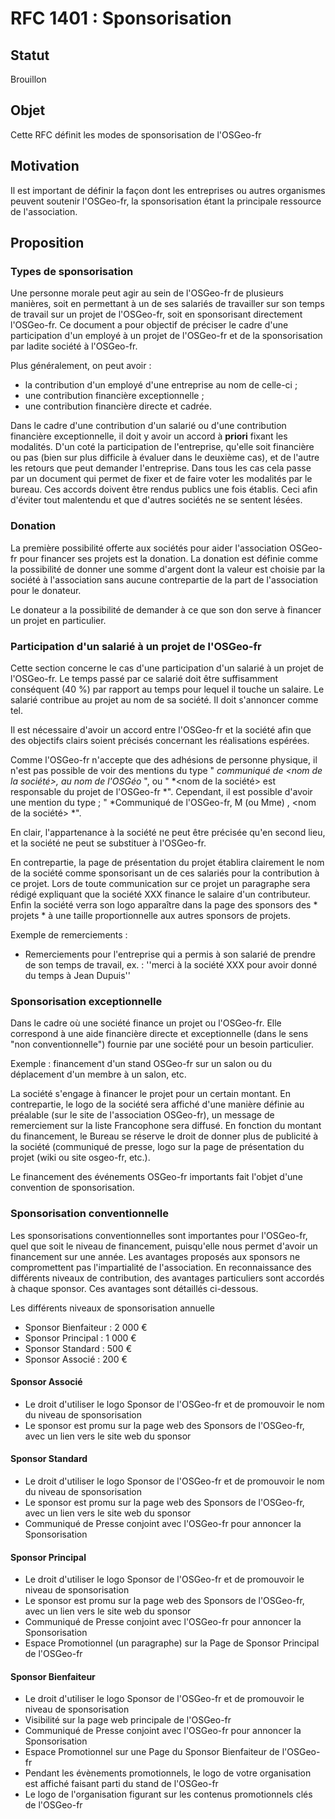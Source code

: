RFC 1401 : Sponsorisation
=========================

## Statut

Brouillon

## Objet

Cette RFC définit les modes de sponsorisation de l'OSGeo-fr

## Motivation

Il est important de définir la façon dont les entreprises ou autres organismes peuvent soutenir l'OSGeo-fr, la sponsorisation étant la principale ressource de l'association.

## Proposition

### Types de sponsorisation

Une personne morale peut agir au sein de l'OSGeo-fr de plusieurs manières, soit en permettant à un de ses salariés de travailler sur son temps de travail sur un projet de l'OSGeo-fr, soit en sponsorisant directement l'OSGeo-fr. Ce document a pour objectif de préciser le cadre d'une participation d'un employé à un projet de l'OSGeo-fr et de la sponsorisation par ladite société à l'OSGeo-fr.

Plus généralement, on peut avoir :
* la contribution d'un employé d'une entreprise au nom de celle-ci ;
* une contribution financière exceptionnelle ;
* une contribution financière directe et cadrée.

Dans le cadre d'une contribution d'un salarié ou d'une contribution financière exceptionnelle, il doit y avoir un accord à **priori** fixant les modalités. D'un coté la participation de l'entreprise, qu'elle soit financière ou pas (bien sur plus difficile à évaluer dans le deuxième cas), et de l'autre les retours que peut demander l'entreprise. Dans tous les cas cela passe par un document qui permet de fixer et de faire voter les modalités par le bureau. Ces accords doivent être rendus publics une fois établis. Ceci afin d'éviter tout malentendu et que d'autres sociétés ne se sentent lésées.

### Donation

La première possibilité offerte aux sociétés pour aider l'association OSGeo-fr pour financer ses projets est la donation. La donation est définie comme la possibilité de donner une somme d'argent dont la valeur est choisie par la société à l'association sans aucune contrepartie de la part de l'association pour le donateur.

Le donateur a la possibilité de demander à ce que son don serve à financer un projet en particulier.

### Participation d'un salarié à un projet de l'OSGeo-fr

Cette section concerne le cas d'une participation d'un salarié à un projet de l'OSGeo-fr. Le temps passé par ce salarié doit être suffisamment conséquent (40 %) par rapport au temps pour lequel il touche un salaire. Le salarié contribue au projet au nom de sa société. Il doit s'annoncer comme tel.

Il est nécessaire d'avoir un accord entre l'OSGeo-fr et la société afin que des objectifs clairs soient précisés concernant les réalisations espérées.

Comme l'OSGeo-fr n'accepte que des adhésions de personne physique, il n'est pas possible de voir des mentions du type " *communiqué de <nom de la société>, au nom de l'OSGéo* ", ou " *<nom de la société> est responsable du projet <nom du projet> de l'OSGeo-fr *". Cependant, il est possible d'avoir une mention du type ; " *Communiqué de l'OSGeo-fr, M (ou Mme) <nom de la personne>, <nom de la société> *".

En clair, l'appartenance à la société ne peut être précisée qu'en second lieu, et la société ne peut se substituer à l'OSGeo-fr.

En contrepartie, la page de présentation du projet établira clairement le nom de la société comme sponsorisant un de ces salariés pour la contribution à ce projet. Lors de toute communication sur ce projet un paragraphe sera rédigé expliquant que la société XXX finance le salaire d'un contributeur. Enfin la société verra son logo apparaître dans la page des sponsors des * projets * à une taille proportionnelle aux autres sponsors de projets.

Exemple de remerciements :
  * Remerciements pour l'entreprise qui a permis à son salarié de prendre de son temps de travail, ex. : ''merci à la société XXX pour avoir donné du temps à Jean Dupuis''

### Sponsorisation exceptionnelle

Dans le cadre où une société finance un projet ou l'OSGeo-fr. Elle correspond à une aide financière directe et exceptionnelle (dans le sens "non conventionnelle") fournie par une société pour un besoin particulier. 

Exemple : financement d'un stand OSGeo-fr sur un salon ou du déplacement d'un membre à un salon, etc.

La société s'engage à financer le projet pour un certain montant. En contrepartie, le logo de la société sera affiché d'une manière définie au préalable (sur le site de l'association OSGeo-fr), un message de remerciement sur la liste Francophone sera diffusé. En fonction du montant du financement, le Bureau se réserve le droit de donner plus de publicité à la société (communiqué de presse, logo sur la page de présentation du projet (wiki ou site osgeo-fr, etc.).

Le financement des événements OSGeo-fr importants fait l'objet d'une convention de sponsorisation.

### Sponsorisation conventionnelle

Les sponsorisations conventionnelles sont importantes pour l'OSGeo-fr, quel que soit le niveau de financement, puisqu'elle nous permet d'avoir un financement sur une année. Les avantages proposés aux sponsors ne compromettent pas l'impartialité de l'association. En reconnaissance des différents niveaux de contribution, des avantages particuliers sont accordés à chaque sponsor. Ces avantages sont détaillés ci-dessous.


Les différents niveaux de sponsorisation annuelle
* Sponsor Bienfaiteur :	2 000 €
* Sponsor Principal : 1 000 €
* Sponsor Standard : 500 €
* Sponsor Associé :	200 €

#### Sponsor Associé

* Le droit d'utiliser le logo Sponsor de l'OSGeo-fr et de promouvoir le nom du niveau de sponsorisation
* Le sponsor est promu sur la page web des Sponsors de l'OSGeo-fr, avec un lien vers le site web du sponsor 

#### Sponsor Standard

* Le droit d'utiliser le logo Sponsor de l'OSGeo-fr et de promouvoir le nom du niveau de sponsorisation
* Le sponsor est promu sur la page web des Sponsors de l'OSGeo-fr, avec un lien vers le site web du sponsor
* Communiqué de Presse conjoint avec l'OSGeo-fr pour annoncer la Sponsorisation

#### Sponsor Principal

* Le droit d'utiliser le logo Sponsor de l'OSGeo-fr et de promouvoir le niveau de sponsorisation
* Le sponsor est promu sur la page web des Sponsors de l'OSGeo-fr, avec un lien vers le site web du sponsor
* Communiqué de Presse conjoint avec l'OSGeo-fr pour annoncer la Sponsorisation
* Espace Promotionnel (un paragraphe) sur la Page de Sponsor Principal de l'OSGeo-fr

#### Sponsor Bienfaiteur

* Le droit d'utiliser le logo Sponsor de l'OSGeo-fr et de promouvoir le niveau de sponsorisation
* Visibilité sur la page web principale de l'OSGeo-fr
* Communiqué de Presse conjoint avec l'OSGeo-fr pour annoncer la Sponsorisation
* Espace Promotionnel sur une Page du Sponsor Bienfaiteur de l'OSGeo-fr
* Pendant les évènements promotionnels, le logo de votre organisation est affiché faisant parti du stand de l'OSGeo-fr
* Le logo de l'organisation figurant sur les contenus promotionnels clés de l'OSGeo-fr

